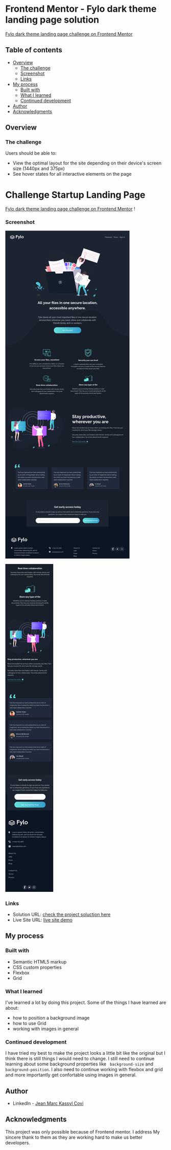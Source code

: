 # Frontend Mentor - Fylo dark theme landing page solution

[Fylo dark theme landing page challenge on Frontend Mentor](https://www.frontendmentor.io/challenges/fylo-dark-theme-landing-page-5ca5f2d21e82137ec91a50fd) 

## Table of contents 

- [Overview](#overview)
  - [The challenge](#the-challenge)
  - [Screenshot](#screenshot)
  - [Links](#links)
- [My process](#my-process)
  - [Built with](#built-with)
  - [What I learned](#what-i-learned)
  - [Continued development](#continued-development)
- [Author](#author)
- [Acknowledgments](#acknowledgments)

## Overview

### The challenge

Users should be able to:

- View the optimal layout for the site depending on their device's screen size (1440px and 375px)
- See hover states for all interactive elements on the page
# Challenge Startup Landing Page

[Fylo dark theme landing page challenge on Frontend Mentor](https://www.frontendmentor.io/challenges/fylo-dark-theme-landing-page-5ca5f2d21e82137ec91a50fd) 
!

### Screenshot

![desktop screenshot](./screenshot-desktop.png)

![mobile screenshot](./screenshot-mobile.png)

### Links

- Solution URL: [check the project soluction here](https://github.com/Jean-kassyl/fylo-landingPage)
- Live Site URL: [live site demo](https://jean-kassyl.github.io/fylo-landingPage/)

## My process

### Built with

- Semantic HTML5 markup
- CSS custom properties
- Flexbox
- Grid

### What I learned
I've learned a lot by doing this project. Some of the things I have learned
are about: 
- how to position a background image
- how to use Grid 
- working with images in general

### Continued development

I have tried my best to make the project looks a little bit like the original but I think there is still things I would need to change. I still need to continue learning about some background properties like ` background-size` and `background-position`.
I also need to continue working with flexbox and grid and more importantly get confortable using images in general.

## Author

- LinkedIn - [Jean Marc Kassyl Covi](https://www.linkedin.com/in/jean-marc-kassyl-covi-892548204/)

## Acknowledgments

This project was only possible because of Frontend mentor. I address My sincere thank to them as they are working hard to make us better developers.


